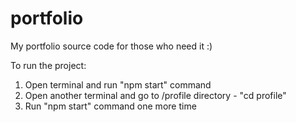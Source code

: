 # portfolio
My portfolio source code for those who need it :)

To run the project:

1) Open terminal and run "npm start" command
2) Open another terminal and go to /profile directory - "cd profile"
3) Run "npm start" command one more time
